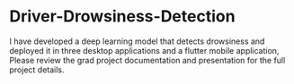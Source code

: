 # Driver-Drowsiness-Detection

I have developed a deep learning model that detects drowsiness and deployed it in three desktop applications and a flutter mobile application,
Please review the grad project documentation and presentation for the full project details.
